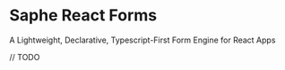 # Saphe React Forms
A Lightweight, Declarative, Typescript-First Form Engine for React Apps

// TODO
